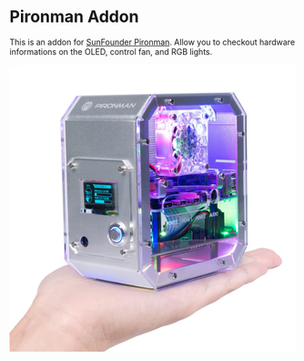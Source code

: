 # Pironman Addon

This is an addon for [SunFounder Pironman](https://www.sunfounder.com/products/raspberry-pi-4-case?_pos=1&_sid=fbd7f34c4&_ss=r). Allow you to checkout hardware informations on the OLED, control fan, and RGB lights.

![pironman](./img/pironman.webp)

